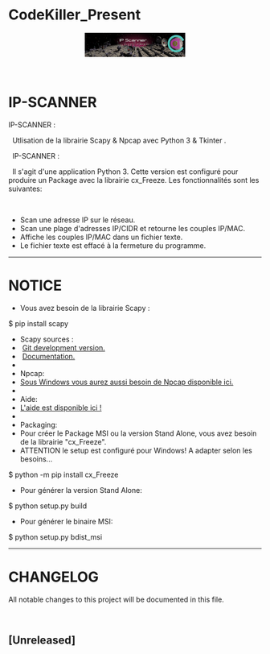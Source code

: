 # CodeKiller_Present
<p align="center">
<img src="media/Ip_Scanner.png" width=200>
</p>


&nbsp;
# IP-SCANNER

IP-SCANNER :


&nbsp;
Utlisation de la librairie Scapy & Npcap avec Python 3 & Tkinter .


&nbsp;
IP-SCANNER :


&nbsp;
Il s'agit d'une application Python 3. Cette version est configuré pour produire un Package avec la librairie cx_Freeze. Les fonctionnalités sont les suivantes:

&nbsp;

* Scan une adresse IP sur le réseau.
* Scan une plage d'adresses IP/CIDR et retourne les couples IP/MAC.
* Affiche les couples IP/MAC dans un fichier texte.
* Le fichier texte est effacé à la fermeture du programme.

---

# NOTICE

* Vous avez besoin de la librairie Scapy :

$ pip install scapy

* Scapy sources :
* &#160;[Git development version.](https://github.com/secdev/scapy)
* &#160;[Documentation.](https://scapy.readthedocs.io/en/latest/index.html)
* 
* Npcap:
* [Sous Windows vous aurez aussi besoin de Npcap disponible ici.](https://nmap.org/npcap/)
* 
* Aide:
* [L'aide est disponible ici !](/doc/Notice_IP_Scanner.mht)
* 
* Packaging:
* Pour créer le Package MSI ou la version Stand Alone, vous avez besoin de la librairie "cx_Freeze".
* ATTENTION le setup est configuré pour Windows! A adapter selon les besoins...

$ python -m pip install cx_Freeze

* Pour générer la version Stand Alone:

$ python setup.py build

* Pour générer le binaire MSI:

$ python setup.py bdist_msi

---

# CHANGELOG
All notable changes to this project will be documented in this file.


&nbsp;
## [Unreleased]
